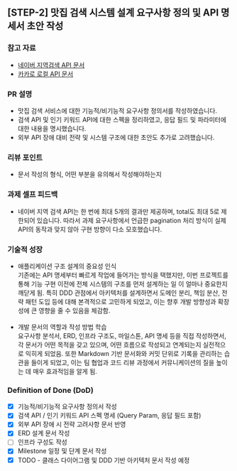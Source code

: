 <!--
  제목은 [(과제 STEP)] (작업한 내용) 로 작성해 주세요
  예시: [STEP-5] 이커머스 시스템 설계 
-->

## [STEP-2] 맛집 검색 시스템 설계 요구사항 정의 및 API 명세서 초안 작성

### 참고 자료
- [네이버 지역검색 API 문서](https://developers.naver.com/docs/serviceapi/search/local/local.md)
- [카카로 로컬 API 문서](https://developers.kakao.com/docs/latest/ko/local/dev-guide#search-by-keyword)

### PR 설명
- 맛집 검색 서비스에 대한 기능적/비기능적 요구사항 정의서를 작성하였습니다.
- 검색 API 및 인기 키워드 API에 대한 스펙을 정리하였고, 응답 필드 및 파라미터에 대한 내용을 명시했습니다.
- 외부 API 장애 대비 전략 및 시스템 구조에 대한 초안도 추가로 고려했습니다.

### 리뷰 포인트
- 문서 작성의 형식, 어떤 부분을 유의해서 작성해야하는지

### 과제 셀프 피드백

- 네이버 지역 검색 API는 한 번에 최대 5개의 결과만 제공하며, total도 최대 5로 제한되어 있습니다. 따라서 과제 요구사항에서 언급한 pagination 처리 방식이 실제 API의 동작과 맞지 않아 구현 방향이 다소 모호했습니다.

### 기술적 성장
- 애플리케이션 구조 설계의 중요성 인식 <br>
기존에는 API 명세부터 빠르게 작업에 들어가는 방식을 택했지만, 이번 프로젝트를 통해 기능 구현 이전에 전체 시스템의 구조를 먼저 설계하는 일 이 얼마나 중요한지 깨닫게 됨. 특히 DDD 관점에서 아키텍처를 설계하면서 도메인 분리, 책임 분산, 전략 패턴 도입 등에 대해 본격적으로 고민하게 되었고, 이는 향후 개발 방향성과 확장성에 큰 영향을 줄 수 있음을 체감함.
<br><br>
- 개발 문서의 역할과 작성 방법 학습 <br>
요구사항 분석서, ERD, 인프라 구조도, 마일스톤, API 명세 등을 직접 작성하면서, 각 문서가 어떤 목적을 갖고 있으며, 어떤 흐름으로 작성되고 연계되는지 실전적으로 익히게 되었음. 또한 Markdown 기반 문서화와 커밋 단위로 기록을 관리하는 습관을 들이게 되었고, 이는 팀 협업과 코드 리뷰 과정에서 커뮤니케이션의 질을 높이는 데 매우 효과적임을 알게 됨.

### Definition of Done (DoD)
- [x] 기능적/비기능적 요구사항 정의서 작성
- [x] 검색 API / 인기 키워드 API 스펙 명세 (Query Param, 응답 필드 포함)
- [x] 외부 API 장애 시 전략 고려사항 문서 반영
- [x] ERD 설계 문서 작성
- [ ] 인프라 구성도 작성
- [x] Milestone 일정 및 단계 문서 작성
- [x] TODO - 클래스 다이어그램 및 DDD 기반 아키텍처 문서 작성 예정
